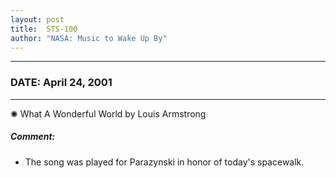 ```yaml
---
layout: post
title:  STS-100
author: "NASA: Music to Wake Up By"
---
```


----
### DATE: April 24, 2001
----
✺ What A Wonderful World by Louis Armstrong

##### Comment:
* The song was played for Parazynski in honor of today's spacewalk.
